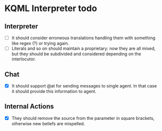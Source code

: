 # KQML Interpreter todo

## Interpreter
 - [ ] It should consider erroneous translations handling them with something like regex (?) or trying again.
 - [ ] Literals and so on should maintain a proprietary: now they are all mixed, but they should be subdivided and considered depending on the interlocutor.

## Chat
 - [x] It should support @at for sending messages to single agent.
    In that case it should provide this information to agent.

## Internal Actions
 - [x] They should remove the source from the parameter in square brackets, otherwise new beliefs are mispelled.